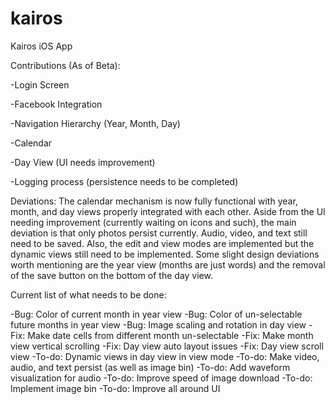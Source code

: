 # kairos
Kairos iOS App

Contributions (As of Beta):

-Login Screen

-Facebook Integration

-Navigation Hierarchy (Year, Month, Day)

-Calendar

-Day View (UI needs improvement)

-Logging process (persistence needs to be completed)

Deviations:
The calendar mechanism is now fully functional with year, month, and day views properly integrated with each other. Aside from the UI needing improvement (currently waiting on icons and such), the main deviation is that only photos persist currently. Audio, video, and text still need to be saved. Also, the edit and view modes are implemented but the dynamic views still need to be implemented. Some slight design deviations worth mentioning are the year view (months are just words) and the removal of the save button on the bottom of the day view.

Current list of what needs to be done:

-Bug: Color of current month in year view
-Bug: Color of un-selectable future months in year view
-Bug: Image scaling and rotation in day view
-Fix: Make date cells from different month un-selectable
-Fix: Make month view vertical scrolling
-Fix: Day view auto layout issues
-Fix: Day view scroll view
-To-do: Dynamic views in day view in view mode
-To-do: Make video, audio, and text persist (as well as image bin)
-To-do: Add waveform visualization for audio
-To-do: Improve speed of image download
-To-do: Implement image bin
-To-do: Improve all around UI
